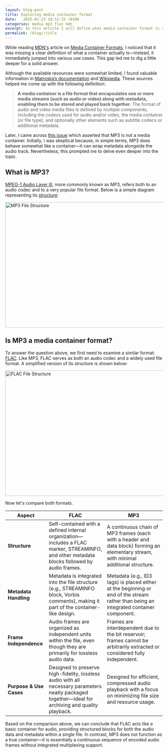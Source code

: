 ```yaml
---
layout: blog-post
title: Exploring media container format
date:   2025-03-23 10:51:33 +0100
categories: media mp3 flac mdn
excerpt: In this article I will define what media container format is and remove confusion regarding mp3
permalink: /blog/:title
---
```

While reading [MDN's](https://developer.mozilla.org/en-US/) article on [Media Container Formats](https://developer.mozilla.org/en-US/docs/Web/Media/Guides/Formats/Containers), I noticed that it was missing a clear definition of what a container actually is—instead, it immediately jumped into various use cases. This gap led me to dig a little deeper for a solid answer.

Although the available resources were somewhat limited, I found valuable information in [Matroska’s documentation](https://www.matroska.org/technical/basics.html#:~:text=First%2C%20it%20is,a%20single%20file) and [Wikipedia](https://en.wikipedia.org/wiki/Container_format). These sources helped me come up with the following definition:

> **A media container is a file format that encapsulates one or more media streams (such as audio or video) along with metadata, enabling them to be stored and played back together.** The format of audio and video media files is defined by multiple components, including the codecs used for audio and/or video, the media container (or file type), and optionally other elements such as subtitle codecs or additional metadata.

Later, I came across [this issue](https://github.com/mdn/content/issues/38384) which asserted that MP3 is not a media container. Initially, I was skeptical because, in simple terms, MP3 does behave somewhat like a container—it can wrap metadata alongside the audio track. Nevertheless, this prompted me to delve even deeper into the topic.

## What is MP3?

[MPEG-1 Audio Layer III](https://developer.mozilla.org/en-US/docs/Web/Media/Guides/Formats/Audio_codecs#mp3_mpeg-1_audio_layer_iii), more commonly known as MP3, refers both to an audio codec and to a very popular file format. Below is a simple diagram representing its [structure](https://en.wikipedia.org/wiki/MP3#File_structure):

<img src="../../assets/images/mp3Structure.png" alt="MP3 File Structure" width="700" height="400" />

## Is MP3 a media container format?

To answer the question above, we first need to examine a similar format: [FLAC](https://datatracker.ietf.org/doc/rfc9639/). Like MP3, FLAC serves as both an audio codec and a widely used file format. A simplified version of its structure is shown below:

<img src="../../assets/images/flackStructure.png" alt="FLAC File Structure" width="700" height="400" />

Now let's compare both formats.

| **Aspect**                | **FLAC**                                                                                                                                      | **MP3**                                                                                                                                |
|---------------------------|-----------------------------------------------------------------------------------------------------------------------------------------------|----------------------------------------------------------------------------------------------------------------------------------------|
| **Structure**             | Self-contained with a defined internal organization—includes a FLAC marker, STREAMINFO, and other metadata blocks followed by audio frames.  | A continuous chain of MP3 frames (each with a header and data block) forming an elementary stream, with minimal additional structure. |
| **Metadata Handling**     | Metadata is integrated into the file structure (e.g., STREAMINFO block, Vorbis comments), making it part of the container-like design.         | Metadata (e.g., ID3 tags) is placed either at the beginning or end of the stream rather than being an integrated container component.  |
| **Frame Independence**    | Audio frames are organized as independent units within the file, even though they are primarily for lossless audio data.                        | Frames are interdependent due to the bit reservoir; frames cannot be arbitrarily extracted or considered fully independent.            |
| **Purpose & Use Cases**   | Designed to preserve high-fidelity, lossless audio with all necessary parameters neatly packaged together—ideal for archiving and quality playback. | Designed for efficient, compressed audio playback with a focus on minimizing file size and resource usage.                             |

Based on the comparison above, we can conclude that FLAC acts like a basic container for audio, providing structured blocks for both the audio data and metadata within a single file. In contrast, MP3 does not function as a true container—it is essentially a continuous sequence of encoded audio frames without integrated multiplexing support.